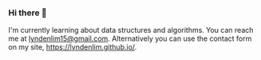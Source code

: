 ### Hi there 👋

I'm currently learning about data structures and algorithms.
You can reach me at lyndenlim15@gmail.com. Alternatively you can use the contact form on my site, https://lyndenlim.github.io/.
